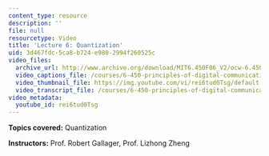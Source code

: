 ```yaml
---
content_type: resource
description: ''
file: null
resourcetype: Video
title: 'Lecture 6: Quantization'
uid: 3d467fdc-5ca8-b724-e980-2994f260525c
video_files:
  archive_url: http://www.archive.org/download/MIT6.450F06_V2/ocw-6.450-f06-2003-09-24_300k.mp4
  video_captions_file: /courses/6-450-principles-of-digital-communications-i-fall-2006/eb263b8a1f2650acbc1c707d136ac5d0_rei6tud0Tsg.vtt
  video_thumbnail_file: https://img.youtube.com/vi/rei6tud0Tsg/default.jpg
  video_transcript_file: /courses/6-450-principles-of-digital-communications-i-fall-2006/d37dcbe8a568d2dfe0b220b527366f59_rei6tud0Tsg.pdf
video_metadata:
  youtube_id: rei6tud0Tsg
---
```


**Topics covered:** Quantization

**Instructors:** Prof. Robert Gallager, Prof. Lizhong Zheng
